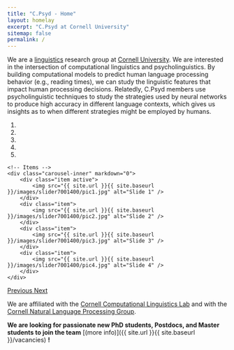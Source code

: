 ```yaml
---
title: "C.Psyd - Home"
layout: homelay
excerpt: "C.Psyd at Cornell University"
sitemap: false
permalink: /
---
```


We are a [linguistics](https://linguistics.cornell.edu) research group at [Cornell University](https://www.cornell.edu/). We are interested in the intersection of computational linguistics and psycholinguistics. By building computational models to predict human language processing behavior (e.g., reading times), we can study the linguistic features that impact human processing decisions. Relatedly, C.Psyd members use psycholinguistic techniques to study the strategies used by neural networks to produce high accuracy in different language contexts, which gives us insights as to when different strategies might be employed by humans.

<div markdown="0" id="carousel" class="carousel slide" data-ride="carousel" data-interval="4000" data-pause="hover" >
    <!-- Menu -->
    <ol class="carousel-indicators">
        <li data-target="#carousel" data-slide-to="0" class="active"></li>
        <li data-target="#carousel" data-slide-to="1"></li>
        <li data-target="#carousel" data-slide-to="2"></li>
        <li data-target="#carousel" data-slide-to="3"></li>
        <li data-target="#carousel" data-slide-to="4"></li>
    </ol>

    <!-- Items -->
    <div class="carousel-inner" markdown="0">
        <div class="item active">
            <img src="{{ site.url }}{{ site.baseurl }}/images/slider7001400/pic1.jpg" alt="Slide 1" />
        </div>
        <div class="item">
            <img src="{{ site.url }}{{ site.baseurl }}/images/slider7001400/pic2.jpg" alt="Slide 2" />
        </div>
        <div class="item">
            <img src="{{ site.url }}{{ site.baseurl }}/images/slider7001400/pic3.jpg" alt="Slide 3" />
        </div>
        <div class="item">
            <img src="{{ site.url }}{{ site.baseurl }}/images/slider7001400/pic4.jpg" alt="Slide 4" />
        </div>
    </div>
  <a class="left carousel-control" href="#carousel" role="button" data-slide="prev">
    <span class="glyphicon glyphicon-chevron-left" aria-hidden="true"></span>
    <span class="sr-only">Previous</span>
  </a>
  <a class="right carousel-control" href="#carousel" role="button" data-slide="next">
    <span class="glyphicon glyphicon-chevron-right" aria-hidden="true"></span>
    <span class="sr-only">Next</span>
  </a>
</div>



We are affiliated with the [Cornell Computational Linguistics Lab](https://conf.ling.cornell.edu/compling/) and with the [Cornell Natural Language Processing Group](https://nlp.cornell.edu/).

 **We are looking for passionate new PhD students, Postdocs, and Master students to join the team** [(more info)]({{ site.url }}{{ site.baseurl }}/vacancies) **!**

